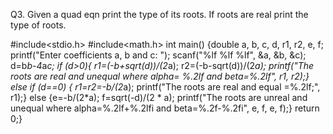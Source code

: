 Q3. Given a quad eqn print the type of its roots. If roots are real print the type of roots.

#include<stdio.h>
#include<math.h>
int main() {double a, b, c, d, r1, r2, e, f;
printf("Enter coefficients a, b and c: ");
scanf("%lf %lf %lf", &a, &b, &c);
d=b*b-4*a*c;
if (d>0){
r1=(-b+sqrt(d))/(2*a);
r2=(-b-sqrt(d))/(2*a);
printf("The roots are real and unequal where alpha= %.2lf and beta=%.2lf", r1, r2);}
else if (d==0) {
r1=r2=-b/(2*a);
printf("The roots are real and equal =%.2lf;", r1);}
else {e=-b/(2*a);
f=sqrt(-d)/(2 * a);
printf("The roots are unreal and unequal where alpha=%.2lf+%.2lfi and beta=%.2f-%.2fi", e, f, e, f);}
return 0;} 
